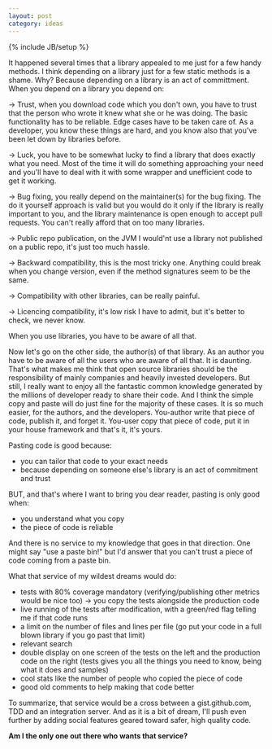 ```yaml
---
layout: post
category: ideas
---
```

{% include JB/setup %}

It happened several times that a library appealed to me just for a few handy methods. I think depending on a library just for a few static methods is a shame. Why? Because depending on a library is an act of committment. When you depend on a library you depend on:

&rarr; Trust, when you download code which you don't own, you have to trust that the person who wrote it knew what she or he was doing. The basic functionality has to be reliable. Edge cases have to be taken care of. As a developer, you know these things are hard, and you know also that you've been let down by libraries before.

&rarr; Luck, you have to be somewhat lucky to find a library that does exactly what you need. Most of the time it will do something approaching your need and you'll have to deal with it with some wrapper and unefficient code to get it working.

&rarr; Bug fixing, you really depend on the maintainer(s) for the bug fixing. The do it yourself approach is valid but you would do it only if the library is really important to you, and the library maintenance is open enough to accept pull requests. You can't really afford that on too many libraries.

&rarr; Public repo publication, on the JVM I would'nt use a library not published on a public repo, it's just too much hassle.

&rarr; Backward compatibility, this is the most tricky one. Anything could break when you change version, even if the method signatures seem to be the same.

&rarr; Compatibility with other libraries, can be really painful.

&rarr; Licencing compatibility, it's low risk I have to admit, but it's better to check, we never know.

When you use libraries, you have to be aware of all that.

Now let's go on the other side, the author(s) of that library. As an author you have to be aware of all the users who are aware of all that. It is daunting. That's what makes me think that open source libraries should be the responsibility of mainly companies and heavily invested developers. But still, I really want to enjoy all the fantastic common knowledge generated by the millions of developer ready to share their code. And I think the simple copy and paste will do just fine for the majority of these cases. It is so much easier, for the authors, and the developers. You-author write that piece of code, publish it, and forget it. You-user copy that piece of code, put it in your house framework and that's it, it's yours.

Pasting code is good because:
- you can tailor that code to your exact needs
- because depending on someone else's library is an act of commitment and trust

BUT, and that's where I want to bring you dear reader, pasting is only good when:
- you understand what you copy
- the piece of code is reliable

And there is no service to my knowledge that goes in that direction.
One might say "use a paste bin!" but I'd answer that you can't trust a piece of code coming from a paste bin.

What that service of my wildest dreams would do:
- tests with 80% coverage mandatory (verifying/publishing other metrics would be nice too) -> you copy the tests alongside the production code
- live running of the tests after modification, with a green/red flag telling me if that code runs
- a limit on the number of files and lines per file (go put your code in a full blown library if you go past that limit)
- relevant search
- double display on one screen of the tests on the left and the production code on the right (tests gives you all the things you need to know, being what it does and samples)
- cool stats like the number of people who copied the piece of code
- good old comments to help making that code better

To summarize, that service would be a cross between a gist.github.com, TDD and an integration server. And as it is a bit of dream, I'll push even further by adding social features geared toward safer, high quality code.

**Am I the only one out there who wants that service?**
